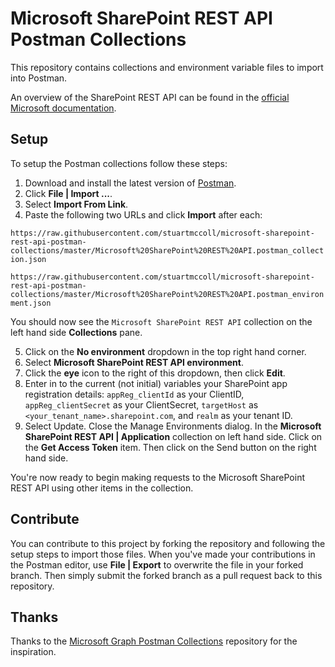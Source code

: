 # Microsoft SharePoint REST API Postman Collections

This repository contains collections and environment variable files to import into Postman.

An overview of the SharePoint REST API can be found in the [official Microsoft documentation](https://docs.microsoft.com/en-us/sharepoint/dev/sp-add-ins/get-to-know-the-sharepoint-rest-service?tabs=csom).

## Setup

To setup the Postman collections follow these steps:

1. Download and install the latest version of [Postman](https://www.postman.com/).
2. Click **File | Import ...**.
3. Select **Import From Link**.
4. Paste the following two URLs and click **Import** after each:

`https://raw.githubusercontent.com/stuartmccoll/microsoft-sharepoint-rest-api-postman-collections/master/Microsoft%20SharePoint%20REST%20API.postman_collection.json`

`https://raw.githubusercontent.com/stuartmccoll/microsoft-sharepoint-rest-api-postman-collections/master/Microsoft%20SharePoint%20REST%20API.postman_environment.json`

You should now see the `Microsoft SharePoint REST API` collection on the left hand side **Collections** pane.

5. Click on the **No environment** dropdown in the top right hand corner.
6. Select **Microsoft SharePoint REST API environment**.
7. Click the **eye** icon to the right of this dropdown, then click **Edit**.
8. Enter in to the current (not initial) variables your SharePoint app registration details: `appReg_clientId` as your ClientID, `appReg_clientSecret` as your ClientSecret, `targetHost` as `<your_tenant_name>.sharepoint.com`, and `realm` as your tenant ID.
9. Select Update. Close the Manage Environments dialog. In the **Microsoft SharePoint REST API | Application** collection on left hand side. Click on the **Get Access Token** item. Then click on the Send button on the right hand side.

You're now ready to begin making requests to the Microsoft SharePoint REST API using other items in the collection.

## Contribute

You can contribute to this project by forking the repository and following the setup steps to import those files. When you've made your contributions in the Postman editor, use **File | Export** to overwrite the file in your forked branch. Then simply submit the forked branch as a pull request back to this repository.

## Thanks

Thanks to the [Microsoft Graph Postman Collections](https://github.com/microsoftgraph/microsoftgraph-postman-collections) repository for the inspiration.

